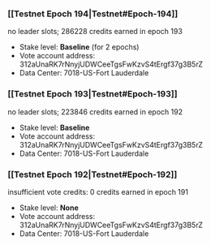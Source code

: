### [[Testnet Epoch 194|Testnet#Epoch-194]]
no leader slots; 286228 credits earned in epoch 193
* Stake level: **Baseline** (for 2 epochs)
* Vote account address: 312aUnaRK7rNnyjUDWCeeTgsFwKzvS4tErgf37g3B5rZ
* Data Center: 7018-US-Fort Lauderdale
### [[Testnet Epoch 193|Testnet#Epoch-193]]
no leader slots; 223846 credits earned in epoch 192
* Stake level: **Baseline**
* Vote account address: 312aUnaRK7rNnyjUDWCeeTgsFwKzvS4tErgf37g3B5rZ
* Data Center: 7018-US-Fort Lauderdale
### [[Testnet Epoch 192|Testnet#Epoch-192]]
insufficient vote credits: 0 credits earned in epoch 191
* Stake level: **None**
* Vote account address: 312aUnaRK7rNnyjUDWCeeTgsFwKzvS4tErgf37g3B5rZ
* Data Center: 7018-US-Fort Lauderdale